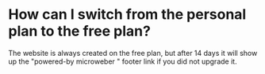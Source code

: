 # How can I switch from the personal plan to the free plan?

The website is always created on the free plan, but after 14 days it will show up the "powered-by microweber " footer link if you did not upgrade it.
